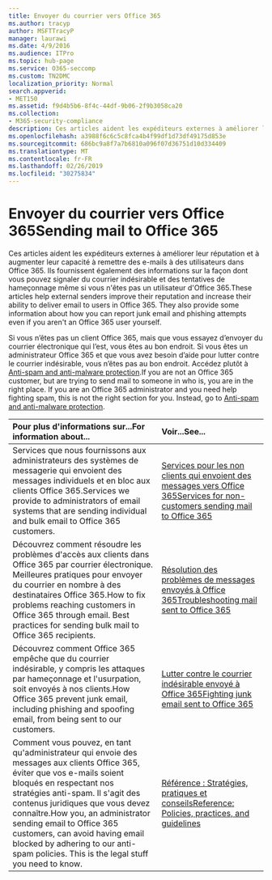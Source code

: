 ```yaml
---
title: Envoyer du courrier vers Office 365
ms.author: tracyp
author: MSFTTracyP
manager: laurawi
ms.date: 4/9/2016
ms.audience: ITPro
ms.topic: hub-page
ms.service: O365-seccomp
ms.custom: TN2DMC
localization_priority: Normal
search.appverid:
- MET150
ms.assetid: f9d4b5b6-8f4c-44df-9b06-2f9b3058ca20
ms.collection:
- M365-security-compliance
description: Ces articles aident les expéditeurs externes à améliorer leur réputation et à augmenter leur capacité à remettre des e-mails à des utilisateurs dans Office 365. Ils fournissent également des informations sur la façon dont vous pouvez signaler du courrier indésirable et des tentatives de hameçonnage même si vous n'êtes pas un utilisateur d'Office 365.
ms.openlocfilehash: a3988f6c6c5c8fca4b4f99df1d73df49175d853e
ms.sourcegitcommit: 686bc9a8f7a7b6810a096f07d36751d10d334409
ms.translationtype: MT
ms.contentlocale: fr-FR
ms.lasthandoff: 02/26/2019
ms.locfileid: "30275834"
---
```

# <a name="sending-mail-to-office-365"></a><span data-ttu-id="cade3-104">Envoyer du courrier vers Office 365</span><span class="sxs-lookup"><span data-stu-id="cade3-104">Sending mail to Office 365</span></span>

<span data-ttu-id="cade3-p102">Ces articles aident les expéditeurs externes à améliorer leur réputation et à augmenter leur capacité à remettre des e-mails à des utilisateurs dans Office 365. Ils fournissent également des informations sur la façon dont vous pouvez signaler du courrier indésirable et des tentatives de hameçonnage même si vous n'êtes pas un utilisateur d'Office 365.</span><span class="sxs-lookup"><span data-stu-id="cade3-p102">These articles help external senders improve their reputation and increase their ability to deliver email to users in Office 365. They also provide some information about how you can report junk email and phishing attempts even if you aren't an Office 365 user yourself.</span></span>
  
<span data-ttu-id="cade3-p103">Si vous n’êtes pas un client Office 365, mais que vous essayez d’envoyer du courrier électronique qui l’est, vous êtes au bon endroit. Si vous êtes un administrateur Office 365 et que vous avez besoin d’aide pour lutter contre le courrier indésirable, vous n’êtes pas au bon endroit. Accédez plutôt à [Anti-spam and anti-malware protection](http://technet.microsoft.com/library/93c6c227-7442-4293-b64d-ec8f15c928db.aspx).</span><span class="sxs-lookup"><span data-stu-id="cade3-p103">If you are not an Office 365 customer, but are trying to send mail to someone in who is, you are in the right place. If you are an Office 365 administrator and you need help fighting spam, this is not the right section for you. Instead, go to [Anti-spam and anti-malware protection](http://technet.microsoft.com/library/93c6c227-7442-4293-b64d-ec8f15c928db.aspx).</span></span>
  
|<span data-ttu-id="cade3-110">**Pour plus d'informations sur...**</span><span class="sxs-lookup"><span data-stu-id="cade3-110">**For information about...**</span></span>|<span data-ttu-id="cade3-111">**Voir...**</span><span class="sxs-lookup"><span data-stu-id="cade3-111">**See...**</span></span>|
|:-----|:-----|
|<span data-ttu-id="cade3-112">Services que nous fournissons aux administrateurs des systèmes de messagerie qui envoient des messages individuels et en bloc aux clients Office 365.</span><span class="sxs-lookup"><span data-stu-id="cade3-112">Services we provide to administrators of email systems that are sending individual and bulk email to Office 365 customers.</span></span>  <br/> |[<span data-ttu-id="cade3-113">Services pour les non clients qui envoient des messages vers Office 365</span><span class="sxs-lookup"><span data-stu-id="cade3-113">Services for non-customers sending mail to Office 365</span></span>](services-for-non-customers.md) <br/> |
|<span data-ttu-id="cade3-p104">Découvrez comment résoudre les problèmes d'accès aux clients dans Office 365 par courrier électronique. Meilleures pratiques pour envoyer du courrier en nombre à des destinataires Office 365.</span><span class="sxs-lookup"><span data-stu-id="cade3-p104">How to fix problems reaching customers in Office 365 through email. Best practices for sending bulk mail to Office 365 recipients.</span></span>  <br/> |[<span data-ttu-id="cade3-116">Résolution des problèmes de messages envoyés à Office 365</span><span class="sxs-lookup"><span data-stu-id="cade3-116">Troubleshooting mail sent to Office 365</span></span>](troubleshooting-mail-sent-to-office-365.md) <br/> |
|<span data-ttu-id="cade3-117">Découvrez comment Office 365 empêche que du courrier indésirable, y compris les attaques par hameçonnage et l'usurpation, soit envoyés à nos clients.</span><span class="sxs-lookup"><span data-stu-id="cade3-117">How Office 365 prevent junk email, including phishing and spoofing email, from being sent to our customers.</span></span>  <br/> |[<span data-ttu-id="cade3-118">Lutter contre le courrier indésirable envoyé à Office 365</span><span class="sxs-lookup"><span data-stu-id="cade3-118">Fighting junk email sent to Office 365</span></span>](fighting-junk-email.md) <br/> |
|<span data-ttu-id="cade3-p105">Comment vous pouvez, en tant qu'administrateur qui envoie des messages aux clients Office 365, éviter que vos e-mails soient bloqués en respectant nos stratégies anti-spam. Il s'agit des contenus juridiques que vous devez connaître.</span><span class="sxs-lookup"><span data-stu-id="cade3-p105">How you, an administrator sending email to Office 365 customers, can avoid having email blocked by adhering to our anti-spam policies. This is the legal stuff you need to know.</span></span>  <br/> |[<span data-ttu-id="cade3-121">Référence : Stratégies, pratiques et conseils</span><span class="sxs-lookup"><span data-stu-id="cade3-121">Reference: Policies, practices, and guidelines</span></span>](reference-policies-practices-and-guidelines.md) <br/> |
   


